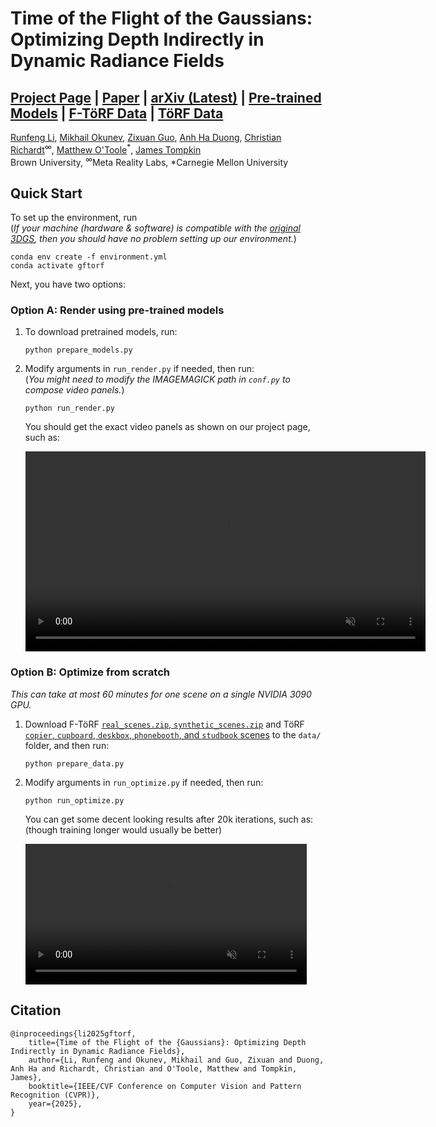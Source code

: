 # Time of the Flight of the Gaussians: Optimizing Depth Indirectly in Dynamic Radiance Fields
## [Project Page](https://visual.cs.brown.edu/gftorf) | [Paper](https://visual.cs.brown.edu/projects/gftorf-webpage/CVPR_2025_Li_Time_of_the_Flight_of_the_Gaussians.pdf) | [arXiv (Latest)](https://arxiv.org/abs/) | [Pre-trained Models](https://drive.google.com/drive/folders/1zaMPEjCJWiIFtjMLTNgt9FOj8zXk79Xm?usp=sharing) | [F-TöRF Data](https://1drv.ms/f/c/4dd35d8ee847a247/EsiF6mb15ZlKlTZmg8N_OIcBCaQGUmWWVNOldMTaRsQXeQ?e=eIy7Rz) | [TöRF Data](https://drive.google.com/drive/folders/18QsJeCYjqtfYCtduzeDMuulgW6EpF4wO?usp=sharing)
[Runfeng Li](https://ranrandy.github.io), 
[Mikhail Okunev](https://mmehas.github.io),
[Zixuan Guo]("https://www.linkedin.com/in/zixuan-g-35a05a1a2),
[Anh Ha Duong](https://www.linkedin.com/in/anh-duong-b88a871b3),
[Christian Richardt](https://richardt.name/)<sup>∞</sup>,
[Matthew O'Toole](https://www.cs.cmu.edu/~motoole2)<sup>*</sup>,
[James Tompkin](www.jamestompkin.com)<br>
Brown University, <sup>∞</sup>Meta Reality Labs, *Carnegie Mellon University

## Quick Start
To set up the environment, run<br>
(*If your machine (hardware & software) is compatible with the [original 3DGS](https://github.com/graphdeco-inria/gaussian-splatting), then you should have no problem setting up our environment.*)<br>
```
conda env create -f environment.yml
conda activate gftorf
```
<!-- *Instructions on this page have been tested on win10 with an NVIDIA 4060Ti 16GB GPU*<br> -->
Next, you have two options:
### Option A: Render using pre-trained models
1. To download pretrained models, run:
    ```
    python prepare_models.py
    ```
2. Modify arguments in `run_render.py` if needed, then run:
    <br>(*You might need to modify the IMAGEMAGICK path in `conf.py` to compose video panels.*)
    ```
    python run_render.py
    ```
    You should get the exact video panels as shown on our project page, such as:

    <video autoplay loop muted controls width="640">
        <source src="assets/target1_baseline.mp4" type="video/mp4">
    </video>

### Option B: Optimize from scratch
*This can take at most 60 minutes for one scene on a single NVIDIA 3090 GPU.*
1. Download F-TöRF [`real_scenes.zip`, `synthetic_scenes.zip`](https://1drv.ms/f/c/4dd35d8ee847a247/EsiF6mb15ZlKlTZmg8N_OIcBCaQGUmWWVNOldMTaRsQXeQ?e=eIy7Rz) and TöRF [`copier`, `cupboard`, `deskbox`, `phonebooth`, and `studbook` scenes](https://drive.google.com/drive/folders/18QsJeCYjqtfYCtduzeDMuulgW6EpF4wO?usp=sharing) to the `data/` folder, and then run:
    ```
    python prepare_data.py
    ```
2. Modify arguments in `run_optimize.py` if needed, then run:
    ```
    python run_optimize.py
    ```
    You can get some decent looking results after 20k iterations, such as:<br> 
    (though training longer would usually be better)

    <video autoplay loop muted controls width="450">
        <source src="assets/baseball_early_sample.mp4" type="video/mp4">
    </video>

## Citation
```
@inproceedings{li2025gftorf,
    title={Time of the Flight of the {Gaussians}: Optimizing Depth Indirectly in Dynamic Radiance Fields},
    author={Li, Runfeng and Okunev, Mikhail and Guo, Zixuan and Duong, Anh Ha and Richardt, Christian and O'Toole, Matthew and Tompkin, James},
    booktitle={IEEE/CVF Conference on Computer Vision and Pattern Recognition (CVPR)},
    year={2025},
}
```